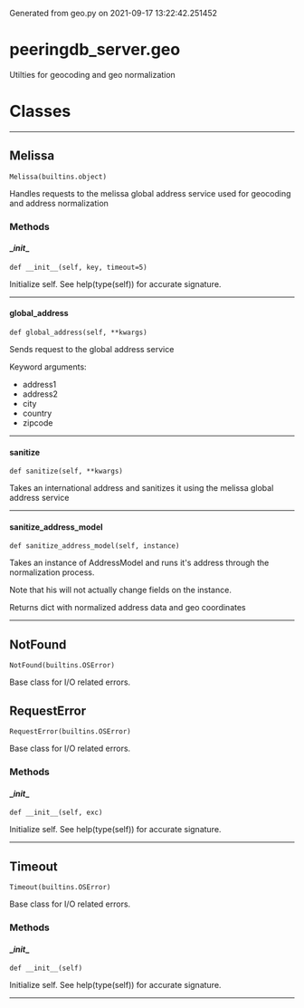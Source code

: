 Generated from geo.py on 2021-09-17 13:22:42.251452

# peeringdb_server.geo

Utilties for geocoding and geo normalization

# Classes
---

## Melissa

```
Melissa(builtins.object)
```

Handles requests to the melissa global address
service used for geocoding and address normalization


### Methods

#### \__init__
`def __init__(self, key, timeout=5)`

Initialize self.  See help(type(self)) for accurate signature.

---
#### global_address
`def global_address(self, **kwargs)`

Sends request to the global address service

Keyword arguments:

- address1
- address2
- city
- country
- zipcode

---
#### sanitize
`def sanitize(self, **kwargs)`

Takes an international address and sanitizes it
using the melissa global address service

---
#### sanitize_address_model
`def sanitize_address_model(self, instance)`

Takes an instance of AddressModel and
runs it's address through the normalization
process.

Note that his will not actually change fields
on the instance.

Returns dict with normalized address data and
geo coordinates

---

## NotFound

```
NotFound(builtins.OSError)
```

Base class for I/O related errors.


## RequestError

```
RequestError(builtins.OSError)
```

Base class for I/O related errors.


### Methods

#### \__init__
`def __init__(self, exc)`

Initialize self.  See help(type(self)) for accurate signature.

---

## Timeout

```
Timeout(builtins.OSError)
```

Base class for I/O related errors.


### Methods

#### \__init__
`def __init__(self)`

Initialize self.  See help(type(self)) for accurate signature.

---
